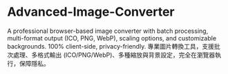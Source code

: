 # Advanced-Image-Converter
A professional browser-based image converter with batch processing, multi-format output (ICO, PNG, WebP), scaling options, and customizable backgrounds. 100% client-side, privacy-friendly. 專業圖片轉換工具，支援批次處理、多格式輸出 (ICO/PNG/WebP)、多種縮放與背景設定，完全在瀏覽器執行，保障隱私。
